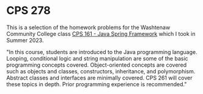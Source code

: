 # CPS 278

This is a selection of the homework problems for the Washtenaw Community College class [CPS 161 - Java Spring Framework](https://catalog.wccnet.edu/current/courses/cps-278.php) which I took in Summer 2023.

"In this course, students are introduced to the Java programming language. Looping, conditional logic and string manipulation are some of the basic programming concepts covered. Object-oriented concepts are covered such as objects and classes, constructors, inheritance, and polymorphism. Abstract classes and interfaces are minimally covered. CPS 261 will cover these topics in depth. Prior programming experience is recommended."
